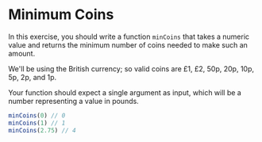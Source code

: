 # Minimum Coins

In this exercise, you should write a function `minCoins` that takes a numeric value and returns the minimum number of coins needed to make such an amount.

We'll be using the British currency; so valid coins are £1, £2, 50p, 20p, 10p, 5p, 2p, and 1p.

Your function should expect a single argument as input, which will be a number representing a value in pounds.

```js
minCoins(0) // 0
minCoins(1) // 1
minCoins(2.75) // 4
```
